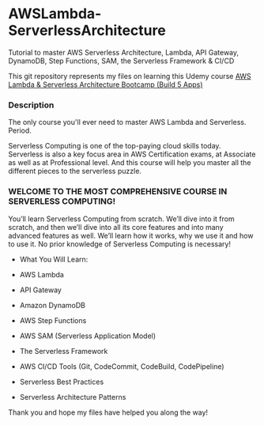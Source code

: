 # AWSLambda-ServerlessArchitecture
Tutorial to master AWS Serverless Architecture, Lambda, API Gateway, DynamoDB, Step Functions, SAM, the Serverless Framework &amp; CI/CD

This git repository represents my files on learning this Udemy course [AWS Lambda & Serverless Architecture Bootcamp (Build 5 Apps)](https://www.udemy.com/course/aws-lambda-serverless-architecture/)

### Description
The only course you'll ever need to master AWS Lambda and Serverless. Period.

Serverless Computing is one of the top-paying cloud skills today. Serverless is also a key focus area in AWS Certification exams, at Associate as well as at Professional level. And this course will help you master all the different pieces to the serverless puzzle.

### WELCOME TO THE MOST COMPREHENSIVE COURSE IN SERVERLESS COMPUTING!

You’ll learn Serverless Computing from scratch. We’ll dive into it from scratch, and then we’ll dive into all its core features and into many advanced features as well. We’ll learn how it works, why we use it and how to use it. No prior knowledge of Serverless Computing is necessary!

* What You Will Learn:

* AWS Lambda

* API Gateway

* Amazon DynamoDB

* AWS Step Functions

* AWS SAM (Serverless Application Model)

* The Serverless Framework

* AWS CI/CD Tools (Git, CodeCommit, CodeBuild, CodePipeline)

* Serverless Best Practices

* Serverless Architecture Patterns

Thank you and hope my files have helped you along the way!

